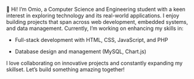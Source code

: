 👋 Hi! I’m Omio, a Computer Science and Engineering student with a keen interest in exploring technology and its real-world applications. I enjoy building projects that span across web development, embedded systems, and data management. 
Currently, I’m working on enhancing my skills in:

+ Full-stack development with HTML, CSS, JavaScript, and PHP

+ Database design and management (MySQL, Chart.js)

I love collaborating on innovative projects and constantly expanding my skillset. Let’s build something amazing together!

